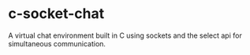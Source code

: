 # c-socket-chat
A virtual chat environment built in C using sockets and the select api for simultaneous communication.
